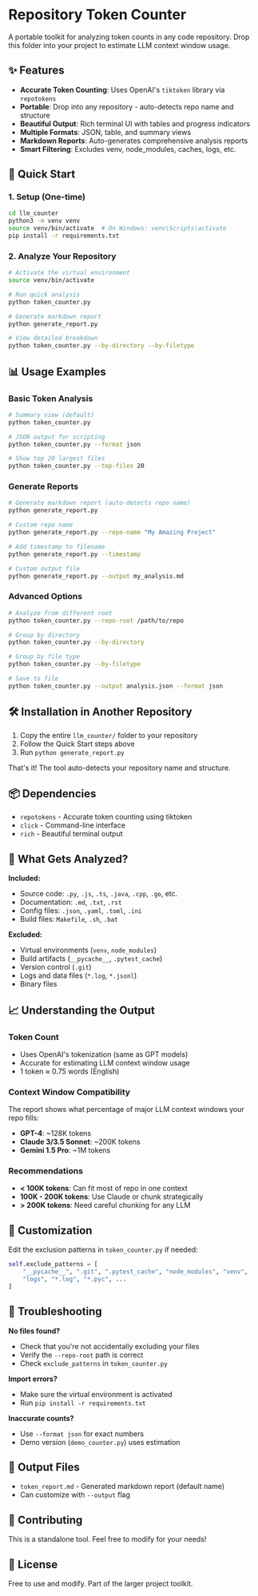 # Repository Token Counter

A portable toolkit for analyzing token counts in any code repository. Drop this folder into your project to estimate LLM context window usage.

## ✨ Features

- **Accurate Token Counting**: Uses OpenAI's `tiktoken` library via `repotokens`
- **Portable**: Drop into any repository - auto-detects repo name and structure
- **Beautiful Output**: Rich terminal UI with tables and progress indicators
- **Multiple Formats**: JSON, table, and summary views
- **Markdown Reports**: Auto-generates comprehensive analysis reports
- **Smart Filtering**: Excludes venv, node_modules, caches, logs, etc.

## 🚀 Quick Start

### 1. Setup (One-time)

```bash
cd llm_counter
python3 -m venv venv
source venv/bin/activate  # On Windows: venv\Scripts\activate
pip install -r requirements.txt
```

### 2. Analyze Your Repository

```bash
# Activate the virtual environment
source venv/bin/activate

# Run quick analysis
python token_counter.py

# Generate markdown report
python generate_report.py

# View detailed breakdown
python token_counter.py --by-directory --by-filetype
```

## 📊 Usage Examples

### Basic Token Analysis

```bash
# Summary view (default)
python token_counter.py

# JSON output for scripting
python token_counter.py --format json

# Show top 20 largest files
python token_counter.py --top-files 20
```

### Generate Reports

```bash
# Generate markdown report (auto-detects repo name)
python generate_report.py

# Custom repo name
python generate_report.py --repo-name "My Amazing Project"

# Add timestamp to filename
python generate_report.py --timestamp

# Custom output file
python generate_report.py --output my_analysis.md
```

### Advanced Options

```bash
# Analyze from different root
python token_counter.py --repo-root /path/to/repo

# Group by directory
python token_counter.py --by-directory

# Group by file type
python token_counter.py --by-filetype

# Save to file
python token_counter.py --output analysis.json --format json
```

## 🛠️ Installation in Another Repository

1. Copy the entire `llm_counter/` folder to your repository
2. Follow the Quick Start steps above
3. Run `python generate_report.py`

That's it! The tool auto-detects your repository name and structure.

## 📦 Dependencies

- `repotokens` - Accurate token counting using tiktoken
- `click` - Command-line interface
- `rich` - Beautiful terminal output

## 🎯 What Gets Analyzed?

**Included:**
- Source code: `.py`, `.js`, `.ts`, `.java`, `.cpp`, `.go`, etc.
- Documentation: `.md`, `.txt`, `.rst`
- Config files: `.json`, `.yaml`, `.toml`, `.ini`
- Build files: `Makefile`, `.sh`, `.bat`

**Excluded:**
- Virtual environments (`venv`, `node_modules`)
- Build artifacts (`__pycache__`, `.pytest_cache`)
- Version control (`.git`)
- Logs and data files (`*.log`, `*.jsonl`)
- Binary files

## 📈 Understanding the Output

### Token Count
- Uses OpenAI's tokenization (same as GPT models)
- Accurate for estimating LLM context window usage
- 1 token ≈ 0.75 words (English)

### Context Window Compatibility
The report shows what percentage of major LLM context windows your repo fills:
- **GPT-4**: ~128K tokens
- **Claude 3/3.5 Sonnet**: ~200K tokens
- **Gemini 1.5 Pro**: ~1M tokens

### Recommendations
- **< 100K tokens**: Can fit most of repo in one context
- **100K - 200K tokens**: Use Claude or chunk strategically  
- **> 200K tokens**: Need careful chunking for any LLM

## 🔧 Customization

Edit the exclusion patterns in `token_counter.py` if needed:

```python
self.exclude_patterns = [
    "__pycache__", ".git", ".pytest_cache", "node_modules", "venv",
    "logs", "*.log", "*.pyc", ...
]
```

## 🐛 Troubleshooting

**No files found?**
- Check that you're not accidentally excluding your files
- Verify the `--repo-root` path is correct
- Check `exclude_patterns` in `token_counter.py`

**Import errors?**
- Make sure the virtual environment is activated
- Run `pip install -r requirements.txt`

**Inaccurate counts?**
- Use `--format json` for exact numbers
- Demo version (`demo_counter.py`) uses estimation

## 📝 Output Files

- `token_report.md` - Generated markdown report (default name)
- Can customize with `--output` flag

## 🤝 Contributing

This is a standalone tool. Feel free to modify for your needs!

## 📄 License

Free to use and modify. Part of the larger project toolkit.
